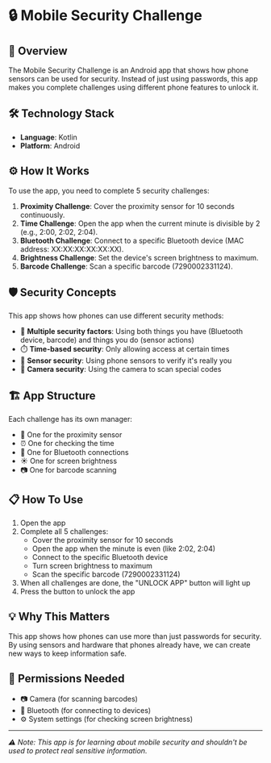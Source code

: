 # 🔒 Mobile Security Challenge

## 📱 Overview
The Mobile Security Challenge is an Android app that shows how phone sensors can be used for security. Instead of just using passwords, this app makes you complete challenges using different phone features to unlock it.

## 🛠️ Technology Stack
- **Language**: Kotlin
- **Platform**: Android

## ⚙️ How It Works
To use the app, you need to complete 5 security challenges:

1. **Proximity Challenge**: Cover the proximity sensor for 10 seconds continuously.
2. **Time Challenge**: Open the app when the current minute is divisible by 2 (e.g., 2:00, 2:02, 2:04).
3. **Bluetooth Challenge**: Connect to a specific Bluetooth device (MAC address: XX:XX:XX:XX:XX:XX).
4. **Brightness Challenge**: Set the device's screen brightness to maximum.
5. **Barcode Challenge**: Scan a specific barcode (7290002331124).

## 🛡️ Security Concepts
This app shows how phones can use different security methods:

- 🔐 **Multiple security factors**: Using both things you have (Bluetooth device, barcode) and things you do (sensor actions)
- ⏱️ **Time-based security**: Only allowing access at certain times
- 📱 **Sensor security**: Using phone sensors to verify it's really you
- 📸 **Camera security**: Using the camera to scan special codes

## 🏗️ App Structure
Each challenge has its own manager:

- 👋 One for the proximity sensor
- ⏰ One for checking the time
- 📶 One for Bluetooth connections
- ☀️ One for screen brightness
- 📷 One for barcode scanning

## 📋 How To Use
1. Open the app
2. Complete all 5 challenges:
   - Cover the proximity sensor for 10 seconds
   - Open the app when the minute is even (like 2:02, 2:04)
   - Connect to the specific Bluetooth device
   - Turn screen brightness to maximum
   - Scan the specific barcode (7290002331124)
3. When all challenges are done, the "UNLOCK APP" button will light up
4. Press the button to unlock the app

## 💡 Why This Matters
This app shows how phones can use more than just passwords for security. By using sensors and hardware that phones already have, we can create new ways to keep information safe.

## 🔑 Permissions Needed
- 📷 Camera (for scanning barcodes)
- 📶 Bluetooth (for connecting to devices)
- ⚙️ System settings (for checking screen brightness)

---

*⚠️ Note: This app is for learning about mobile security and shouldn't be used to protect real sensitive information.*